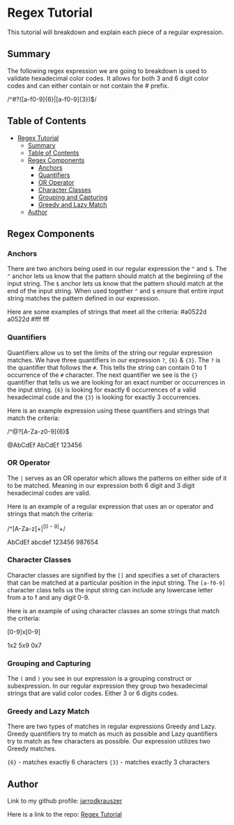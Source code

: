 # Regex Tutorial

This tutorial will breakdown and explain each piece of a regular expression.

## Summary

The following regex expression we are going to breakdown is used to validate hexadecimal color codes. It allows for both 3 and 6 digit color codes and can either contain or not contain the # prefix.

/^#?([a-f0-9]{6}|[a-f0-9]{3})$/

## Table of Contents

- [Regex Tutorial](#regex-tutorial)
  - [Summary](#summary)
  - [Table of Contents](#table-of-contents)
  - [Regex Components](#regex-components)
    - [Anchors](#anchors)
    - [Quantifiers](#quantifiers)
    - [OR Operator](#or-operator)
    - [Character Classes](#character-classes)
    - [Grouping and Capturing](#grouping-and-capturing)
    - [Greedy and Lazy Match](#greedy-and-lazy-match)
  - [Author](#author)

## Regex Components

### Anchors

There are two anchors being used in our regular expression the `^` and `$`.  The `^` anchor lets us know that the pattern should match at the beginning of the input string.  The `$` anchor lets us know that the pattern should match at the end of the input string.  When used together `^` and `$` ensure that entire input string matches the pattern defined in our expression.

Here are some examples of strings that meet all the criteria:
#a0522d
a0522d
#fff
fff

### Quantifiers

Quantifiers allow us to set the limits of the string our regular expression matches.  We have three quantifiers in our expression `?`, `{6}` & `{3}`.  The `?` is the quantifier that follows the `#`.  This tells the string can contain 0 to 1 occurrence of the `#` character.  The next quantifier we see is the `{}` quantifier that tells us we are looking for an exact number or occurrences in the input string.  `{6}` is looking for exactly 6 occurrences of a valid hexadecimal code and the `{3}` is looking for exactly 3 occurrences. 

Here is an example expression using these quantifiers and strings that match the criteria:

/^@?[A-Za-z0-9]{6}$

@AbCdEf
AbCdEf
123456

### OR Operator

The `|` serves as an OR operator which allows the patterns on either side of it to be matched.  Meaning in our expression both 6 digit and 3 digit hexadecimal codes are valid.

Here is an example of a regular expression that uses an or operator and strings that match the criteria:

/^[A-Za-z]+$|^[0-9]+$/

AbCdEf
abcdef
123456
987654

### Character Classes
Character classes are signified by the `[]` and specifies a set of characters that can be matched at a particular position in the input string.  The `[a-f0-9]` character class tells us the input string can include any lowercase letter from a to f and any digit 0-9.  

Here is an example of using character classes an some strings that match the criteria:

[0-9]x[0-9]

1x2
5x9
0x7

### Grouping and Capturing
The `(` and `)` you see in our expression is a grouping construct or subexpression.  In our regular expression they group two hexadecimal strings that are valid color codes. Either 3 or 6 digits codes.

### Greedy and Lazy Match
There are two types of matches in regular expressions Greedy and Lazy.  Greedy quantifiers try to match as much as possible and Lazy quantifiers try to match as few characters as possible.  Our expression utilizes two Greedy matches.

`{6}` - matches exactly 6 characters
`{3}` - matches exactly 3 characters

## Author

Link to my github profile: [jarrodkrauszer](https://github.com/jarrodkrauszer)

Here is a link to the repo: [Regex Tutorial](https://github.com/jarrodkrauszer/regex_tutorial)
